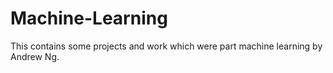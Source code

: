 # Machine-Learning
This contains some projects and work which were part machine learning by Andrew Ng.
